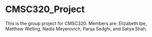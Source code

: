 # CMSC320_Project
This is the group project for CMSC320. Members are: Elizabeth Ipe, Matthew Welling,  Nadia Meyerovich, Parsa Sedghi, and Satya Shah. 
